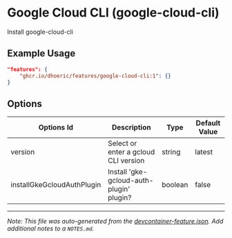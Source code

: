 
# Google Cloud CLI (google-cloud-cli)

Install google-cloud-cli

## Example Usage

```json
"features": {
    "ghcr.io/dhoeric/features/google-cloud-cli:1": {}
}
```

## Options

| Options Id | Description | Type | Default Value |
|-----|-----|-----|-----|
| version | Select or enter a gcloud CLI version | string | latest |
| installGkeGcloudAuthPlugin | Install 'gke-gcloud-auth-plugin' plugin? | boolean | false |



---

_Note: This file was auto-generated from the [devcontainer-feature.json](https://github.com/dhoeric/features/blob/main/src/google-cloud-cli/devcontainer-feature.json).  Add additional notes to a `NOTES.md`._
